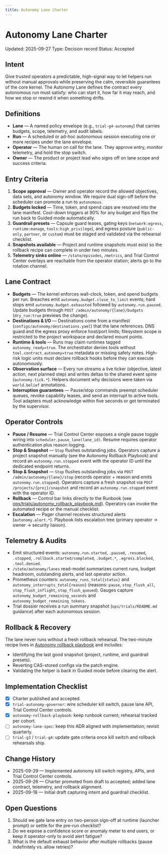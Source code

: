 ```yaml
---
title: Autonomy Lane Charter
---
```


# Autonomy Lane Charter

Updated: 2025-09-27
Type: Decision record
Status: Accepted

## Intent

Give trusted operators a predictable, high-signal way to let helpers run without manual approvals while preserving the calm, reversible guarantees of the core kernel. The Autonomy Lane defines the contract every autonomous run must satisfy: who can start it, how far it may reach, and how we stop or rewind it when something drifts.

## Definitions

- **Lane** — A named policy envelope (e.g., `trial-g4-autonomy`) that carries budgets, scope, telemetry, and audit labels.
- **Run** — A scheduled or ad-hoc autonomous session executing one or more recipes under the lane envelope.
- **Operator** — The human on call for the lane. They approve entry, monitor telemetry, and hold the stop switch.
- **Owner** — The product or project lead who signs off on lane scope and success criteria.

## Entry Criteria

1. **Scope approval** — Owner and operator record the allowed objectives, data sets, and autonomy window. We require dual sign-off before the scheduler can promote a run to `autonomous`.
2. **Budgets locked** — Time, token, and spend caps are resolved into the lane manifest. Cool-down triggers at 90% for any budget and flips the run back to Guided mode automatically.
3. **Guardrail presets** — Capsule guard leases, gating keys (`network:egress`, `runtime:manage`, `tools:high_privilege`), and egress posture (`public-only`, `partner`, or `custom`) must be staged and validated via the rehearsal checklist.
4. **Snapshots available** — Project and runtime snapshots must exist so the rollback recipe can complete in under two minutes.
5. **Telemetry sinks online** — `/state/episodes`, `/metrics`, and Trial Control Center overlays are reachable from the operator station; alerts go to the rotation channel.

## Lane Contract

- **Budgets** — The kernel enforces wall-clock, token, and spend budgets per run. Breaches emit `autonomy.budget.close_to_limit` events; hard stops emit `autonomy.budget.exhausted` followed by `autonomy.run.paused`. Update budgets through `POST /admin/autonomy/{lane}/budgets` (`dry_run:true` previews the change).
- **Destinations & I/O** — Destinations come from a manifest (`configs/autonomy/destinations.yaml`) that the lane references. DNS guard and the egress proxy enforce host/port limits; filesystem scope is restricted to the project workspace and declared mount points.
- **Runtime & tools** — Runs may claim runtimes tagged `autonomy_ready=true`. The orchestrator denies tools without `tool.contract.autonomy=true` metadata or missing safety notes. High-risk logic units must declare rollback hooks before they can execute autonomously.
- **Observation surface** — Every run streams a live ticker (objective, latest action, next planned step) and writes deltas to the shared event spine (`autonomy.tick.*`). Helpers document why decisions were taken via `world.belief` annotations.
- **Interruption guarantees** — Pause/stop commands preempt scheduler queues, revoke capability leases, and send an interrupt to active tools. Tool adapters must acknowledge within five seconds or get terminated by the supervisor.

## Operator Controls

- **Pause / Resume** — Trial Control Center exposes a single pause toggle wiring into `scheduler.pause_lane(lane_id)`. Resume requires operator authentication plus reason logging.
- **Stop & Snapshot** — `Stop` flushes outstanding jobs. Operators capture a project snapshot manually (see the Autonomy Rollback Playbook) and record an `autonomy.run.stopped` event with the operator ID until the dedicated endpoint returns.
- **Stop & Snapshot** — `Stop` flushes outstanding jobs via `POST /admin/autonomy/{lane}/stop` (records operator + reason and emits `autonomy.run.stopped`). Operators capture a fresh snapshot via `POST /projects/{proj}/snapshot` and record an `autonomy.run.stopped` event with the operator ID.
- **Rollback** — Control bar links directly to the Runbook (see [ops/trials/autonomy_rollback_playbook.md](../ops/trials/autonomy_rollback_playbook.md)). Operators can invoke the automated recipe or the manual checklist.
- **Escalation** — Pager channel receives structured alerts (`autonomy.alert.*`). Playbook lists escalation tree (primary operator → owner → security liaison).

## Telemetry & Audits

- Emit structured events: `autonomy.run.started`, `.paused`, `.resumed`, `.stopped`, `.rollback.started/completed`, `.budget.*`, `.egress.blocked`, `.tool.denied`.
- `/state/autonomy/lanes` read-model summarizes current runs, budget headroom, outstanding alerts, and last operator action.
- Prometheus counters: `autonomy_runs_total{status}` and `autonomy_interrupts_total{reason}` (reasons: `pause`, `stop_flush_all`, `stop_flush_inflight`, `stop_flush_queued`). Gauges capture `autonomy_budget_remaining_seconds` and `autonomy_budget_remaining_tokens`.
- Trial dossier receives a run summary snapshot (`ops/trials/README.md` guidance) after each autonomous session.

## Rollback & Recovery

The lane never runs without a fresh rollback rehearsal. The two-minute recipe lives in [Autonomy rollback playbook](../ops/trials/autonomy_rollback_playbook.md) and includes:
- Identifying the last good snapshot (project, runtime, and guardrail presets).
- Reverting CAS-stored configs via the patch engine.
- Validating the helper is back in Guided mode before clearing the alert.

## Implementation Checklist

- [x] Charter published and accepted.
- [x] `trial-autonomy-governor`: wire scheduler kill switch, pause lane API, Trial Control Center controls.
- [x] `autonomy-rollback-playbook`: keep runbook current; rehearsal tracked per cohort.
- [ ] `autonomy-lane-spec`: keep this ADR aligned with implementation; revisit quarterly.
- [ ] `trial-g3` / `trial-g4`: update gate criteria once kill switch and rollback rehearsals ship.

## Change History

- 2025-09-29 — Implemented autonomy kill switch registry, APIs, and Trial Control Center controls.
- 2025-09-26 — Charter promoted from draft to accepted; added lane contract, telemetry, and rollback alignment.
- 2025-09-18 — Initial draft capturing intent and guardrail checklist.

## Open Questions

1. Should we gate lane entry on two-person sign-off at runtime (launcher prompt) or settle for the pre-run checklist?
2. Do we expose a confidence score or anomaly meter to end users, or keep it operator-only to avoid alert fatigue?
3. What is the default exhaust behavior after multiple rollbacks (pause indefinitely vs. allow retries)?
